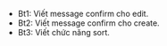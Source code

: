 - Bt1: Viết message confirm cho edit.
- Bt2: Viết message confirm cho create.
- Bt3: Viết chức năng sort.
